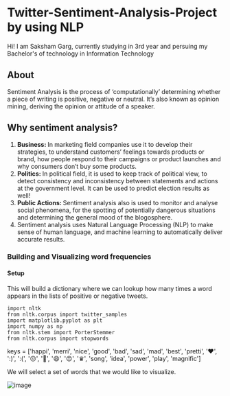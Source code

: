 # Twitter-Sentiment-Analysis-Project by using NLP 
Hi!
I am Saksham Garg, currently studying in 3rd year and persuing my Bachelor's of technology in Information Technology

## About
Sentiment Analysis is the process of ‘computationally’ determining whether a piece of writing is positive, negative or neutral. It’s also known as opinion mining, deriving the opinion or attitude of a speaker. 
## Why sentiment analysis? 
1. <strong> Business: </strong> In marketing field companies use it to develop their strategies, to understand customers’ feelings towards products or brand, how people respond to their campaigns or product launches and why consumers don’t buy some
products. <br>
2. <strong> Politics: </strong> In political field, it is used to keep track of political view, to detect consistency and inconsistency between statements and actions at the government level. It can be used to predict election results as well! <br>
3. <strong> Public Actions: </strong> Sentiment analysis also is used to monitor and analyse social phenomena, for the spotting of potentially dangerous situations and determining the general mood of the blogosphere. 
4. Sentiment analysis uses Natural Language Processing (NLP) to make sense of human language, and machine learning to automatically deliver accurate results.

### Building and Visualizing word frequencies
#### Setup
This will build a dictionary where we can lookup how many times a word appears in the lists of positive or negative tweets.
```
import nltk                                 
from nltk.corpus import twitter_samples      
import matplotlib.pyplot as plt              
import numpy as np                            
from nltk.stem import PorterStemmer               
from nltk.corpus import stopwords
```
keys = ['happi', 'merri', 'nice', 'good', 'bad', 'sad', 'mad', 'best', 'pretti',
        '❤', ':)', ':(', '😒', '😬', '😄', '😍', '♛',
        'song', 'idea', 'power', 'play', 'magnific']
        
        
We will select a set of words that we would like to visualize.

 ![image](https://user-images.githubusercontent.com/59284238/133882745-ff80cb5f-6f80-4df6-988e-06ef00e7dcc9.png) 


